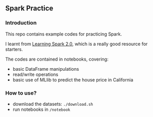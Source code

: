 ## Spark Practice

### Introduction

This repo contains example codes for practicing Spark.

I learnt from [Learning Spark 2.0](https://pages.databricks.com/rs/094-YMS-629/images/LearningSpark2.0.pdf), which is a really good resource for starters.

The codes are contained in notebooks, covering:
* basic DataFrame manipulations
* read/write operations
* basic use of MLlib to predict the house price in California

### How to use?
* download the datasets: `./download.sh`
* run notebooks in `/notebook`

